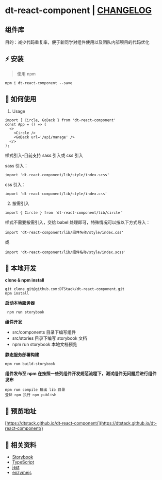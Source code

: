 # dt-react-component | [CHANGELOG](./CHANGELOG.md)

## 组件库

目的：减少代码重复率，便于新同学对组件使用以及团队内部项目的代码优化

## :zap: 安装

> 使用 npm

```plain
npm i dt-react-component --save
```

## :book: 如何使用

1. Usage

```plain
import { Circle, GoBack } from 'dt-react-component'
const App = () => (
  <>
    <Circle />
    <GoBack url='/api/manage' />
  </>
);
```

样式引入-目前支持 sass 引入或 css 引入

sass 引入：

```plain
import 'dt-react-component/lib/style/index.scss'
```

css 引入：

```plain
import 'dt-react-component/lib/style/index.css'
```

2. 按需引入

```plain
import { Circle } from 'dt-react-component/lib/circle'
```

样式不需要按需引入，交给 babel 处理即可，特殊情况可以按以下方式导入：

```plain
import 'dt-react-component/lib/组件名称/style/index.css'
```

或

```plain
import 'dt-react-component/lib/组件名称/style/index.scss'
```

## :wrench: 本地开发

**clone & npm install**

```plain
git clone git@github.com:DTStack/dt-react-component.git
npm install
```

**启动本地服务器**

```plain
 npm run storybook
```

**组件开发**

- src/components 目录下编写组件
- src/stories 目录下编写 storybook 文档
- npm run storybook 本地文档预览

**静态服务部署构建**

```plain
npm run build-storybook
```

**组件发布至 npm** **在按照一些列组件开发规范流程下，测试组件无问题后进行组件发布**

```plain
npm run compile 输出 lib 目录
登陆 npm 执行 npm publish
```

## :ferris_wheel: 预览地址

[https://dtstack.github.io/dt-react-component/](https://dtstack.github.io/dt-react-component/)

## :blue_book: 相关资料

- [Storybook](https://storybook.js.org/)
- [TypeScript](https://www.typescriptlang.org/)
- [jest](https://jestjs.io/)
- [enzymejs](https://enzymejs.github.io/enzyme/)
